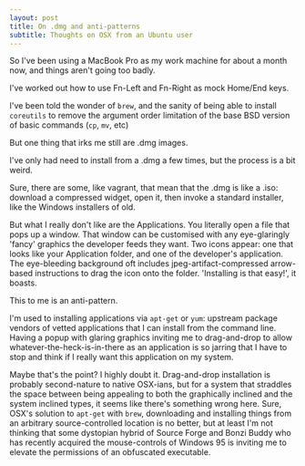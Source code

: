 ```yaml
---
layout: post
title: On .dmg and anti-patterns
subtitle: Thoughts on OSX from an Ubuntu user
---
```


So I've been using a MacBook Pro as my work machine for about a month now, and things aren't going too badly.

I've worked out how to use Fn-Left and Fn-Right as mock Home/End keys.

I've been told the wonder of `brew`, and the sanity of being able to install `coreutils` to remove the argument order limitation of the base BSD version of basic commands (`cp`, `mv`, etc)

But one thing that irks me still are .dmg images.

I've only had need to install from a .dmg a few times, but the process is a bit weird.

Sure, there are some, like vagrant, that mean that the .dmg is like a .iso: download a compressed widget, open it, then invoke a standard installer, like the Windows installers of old.

But what I really don't like are the Applications. You literally open a file that pops up a window. That window can be customised with any eye-glaringly 'fancy' graphics the developer feeds they want. Two icons appear: one that looks like your Application folder, and one of the developer's application. The eye-bleeding background oft includes jpeg-artifact-compressed arrow-based instructions to drag the icon onto the folder. 'Installing is that easy!', it boasts.

This to me is an anti-pattern.

I'm used to installing applications via `apt-get` or `yum`: upstream package vendors of vetted applications that I can install from the command line. Having a popup with glaring graphics inviting me to drag-and-drop to allow whatever-the-heck-is-in-there as an application is so jarring that I have to stop and think if I really want this application on my system. 

Maybe that's the point? I highly doubt it. Drag-and-drop installation is probably second-nature to native OSX-ians, but for a system that straddles the space between being appealing to both the graphically inclined and the system inclined types, it seems like there's something wrong here. Sure, OSX's solution to `apt-get` with `brew`, downloading and installing things from an arbitrary source-controlled location is no better, but at least I'm not thinking that some dystopian hybrid of Source Forge and Bonzi Buddy who has recently acquired the mouse-controls of Windows 95 is inviting me to elevate the permissions of an obfuscated executable.  
